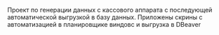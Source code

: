Проект по генерации данных с кассового аппарата с последующей автоматической выгрузкой в базу данных. Приложены скрины с автоматизацией в планировщике виндовс и выгрузка в DBeaver